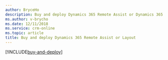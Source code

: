 ```yaml
---
author: BryceHo
description: Buy and deploy Dynamics 365 Remote Assist or Dynamics 365 Layout
ms.author: v-brycho
ms.date: 12/11/2018
ms.service: crm-online
ms.topic: article
title: Buy and deploy Dynamics 365 Remote Assist or Layout
---
```

[!INCLUDE[buy-and-deploy](../includes/buy-and-deploy.md)]
